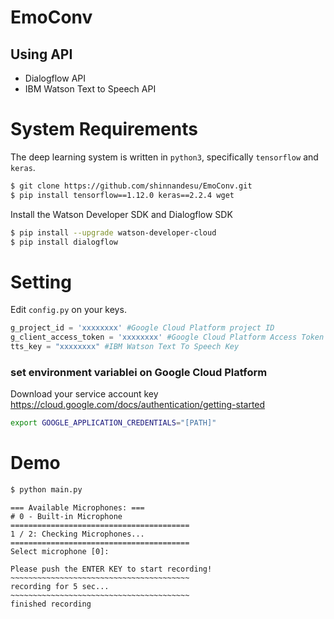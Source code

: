 # EmoConv
## Using API
- Dialogflow API
- IBM Watson Text to Speech API 

# System Requirements
The deep learning system is written in `python3`, specifically `tensorflow` and `keras`.


```bash
$ git clone https://github.com/shinnandesu/EmoConv.git
$ pip install tensorflow==1.12.0 keras==2.2.4 wget
```
Install the Watson Developer SDK and Dialogflow SDK

```bash
$ pip install --upgrade watson-developer-cloud
$ pip install dialogflow
```

# Setting
Edit `config.py` on your keys.

```python
g_project_id = 'xxxxxxxx' #Google Cloud Platform project ID 
g_client_access_token = 'xxxxxxxx' #Google Cloud Platform Access Token
tts_key = "xxxxxxxx" #IBM Watson Text To Speech Key
```

### set environment variablei on Google Cloud Platform
Download your service account key
https://cloud.google.com/docs/authentication/getting-started

```bash
export GOOGLE_APPLICATION_CREDENTIALS="[PATH]"
```

# Demo
```bash
$ python main.py 
```

```
=== Available Microphones: ===
# 0 - Built-in Microphone
========================================
1 / 2: Checking Microphones...
========================================
Select microphone [0]:
```

```
Please push the ENTER KEY to start recording!
~~~~~~~~~~~~~~~~~~~~~~~~~~~~~~~~~~~~~~~~
recording for 5 sec...
~~~~~~~~~~~~~~~~~~~~~~~~~~~~~~~~~~~~~~~~
finished recording
```
